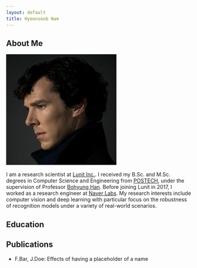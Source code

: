 ```yaml
---
layout: default
title: Hyeonseob Nam
---
```


## About Me

<img class="profile-picture" src="sherlock.jpg">

I am a research scientist at [Lunit Inc.](https://lunit.io/).
I received my B.Sc. and M.Sc. degrees in Computer Science and Engineering from [POSTECH](http://www.postech.ac.kr/eng/), under the supervision of Professor [Bohyung Han](https://cv.snu.ac.kr/index.php/~bhhan/).
Before joining Lunit in 2017, I worked as a research engineer at [Naver Labs](https://www.naverlabs.com/en/).
My research interests include computer vision and deep learning with particular focus on the robustness of recognition models under a variety of real-world scenarios.

## Education


## Publications

- F.Bar, J.Doe: Effects of having a placeholder of a name
